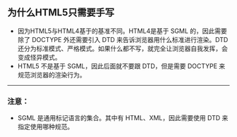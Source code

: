 ## 为什么HTML5只需要手写<!DOCTYPE HTML>
- 因为HTML5与HTML4基于的基准不同。HTML4是基于 SGML 的，因此需要除了 DOCTYPE 外还需要引入 DTD 来告诉浏览器用什么标准进行渲染。DTD 还分为标准模式、严格模式。如果什么都不写，就完全让浏览器自我发挥，会变成怪异模式。
- HTML5 不是基于 SGML，因此后面就不要跟 DTD，但是需要 DOCTYPE 来规范浏览器的渲染行为。
-----------------
### 注意：
- SGML 是通用标记语言的集合。其中有 HTML、XML，因此需要使用 DTD 来指定使用哪种规范。